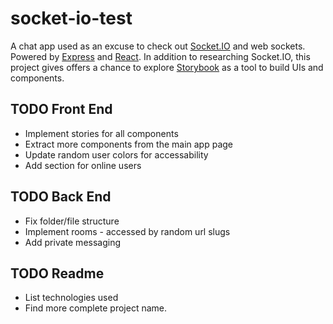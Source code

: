 
# socket-io-test

A chat app used as an excuse to check out [Socket.IO](https://socket.io/) and web sockets. Powered by [Express](https://expressjs.com/) and [React](https://reactjs.org/). In addition to researching Socket.IO, this project gives offers a chance to explore [Storybook](https://storybook.js.org/) as a tool to build UIs and components.

## TODO Front End

- Implement stories for all components
- Extract more components from the main app page
- Update random user colors for accessability
- Add section for online users

## TODO Back End

- Fix folder/file structure
- Implement rooms - accessed by random url slugs
- Add private messaging

## TODO Readme

- List technologies used
- Find more complete project name.
  